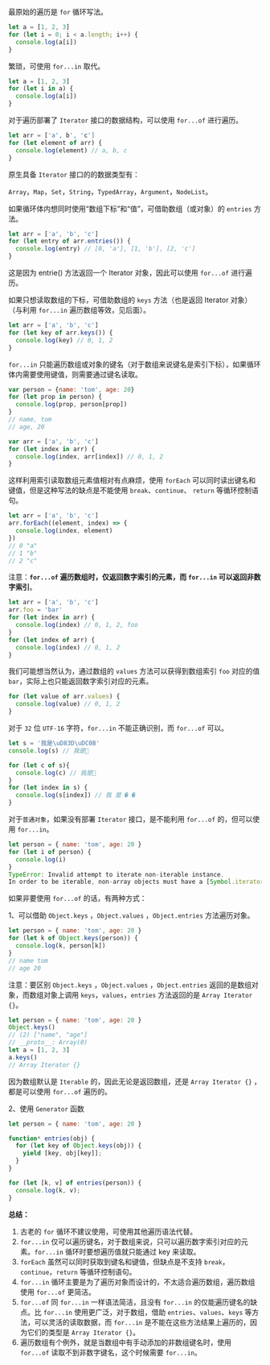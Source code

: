 最原始的遍历是 `for` 循环写法。

```js
let a = [1, 2, 3]
for (let i = 0; i < a.length; i++) {
  console.log(a[i])
}
```

繁琐，可使用 `for...in` 取代。

```js
let a = [1, 2, 3]
for (let i in a) {
  console.log(a[i])
}
```

对于遍历部署了 `Iterator` 接口的数据结构，可以使用 `for...of` 进行遍历。

```js
let arr = ['a', b', 'c']
for (let element of arr) {
  console.log(element) // a, b, c
}
```

原生具备 `Iterator` 接口的的数据类型有：

`Array`，`Map`，`Set`，`String`，`TypedArray`，`Argument`，`NodeList`。

如果循环体内想同时使用“数组下标”和“值”，可借助数组（或对象）的 `entries` 方法。

```js
let arr = ['a', 'b', 'c']
for (let entry of arr.entries()) {
  console.log(entry) // [0, 'a'], [1, 'b'], [2, 'c']
}
```

这是因为 entrie() 方法返回一个 Iterator 对象，因此可以使用 `for...of` 进行遍历。

如果只想读取数组的下标，可借助数组的 `keys` 方法（也是返回 Iterator 对象）（与利用 `for...in` 遍历数组等效，见后面）。

```js
let arr = ['a', 'b', 'c']
for (let key of arr.keys()) {
  console.log(key) // 0, 1, 2
}
```

`for...in` 只能遍历数组或对象的键名（对于数组来说键名是索引下标），如果循环体内需要使用键值，则需要通过键名读取。

```js
var person = {name: 'tom', age: 20}
for (let prop in person) {
  console.log(prop, person[prop]) 
}
// name, tom
// age, 20

var arr = ['a', 'b', 'c']
for (let index in arr) {
  console.log(index, arr[index]) // 0, 1, 2
}
```

这样利用索引读取数组元素值相对有点麻烦，使用 `forEach` 可以同时读出键名和键值，但是这种写法的缺点是不能使用 `break`、`continue`、 `return` 等循环控制语句。

```js
let arr = ['a', 'b', 'c']
arr.forEach((element, index) => {
  console.log(index, element)
})
// 0 "a"
// 1 "b"
// 2 "c"
```

注意：**`for...of` 遍历数组时，仅返回数字索引的元素，而 `for...in` 可以返回非数字索引**。

```js
let arr = ['a', 'b', 'c']
arr.foo = 'bar'
for (let index in arr) {
  console.log(index) // 0, 1, 2, foo
}
for (let index of arr) {
  console.log(index) // 0, 1, 2
}
```

我们可能想当然认为，通过数组的 `values` 方法可以获得到数组索引 `foo` 对应的值 `bar`，实际上也只能返回数字索引对应的元素。

```js
for (let value of arr.values) {
  console.log(value) // 0, 1, 2
}
```

对于 `32` 位 `UTF-16` 字符，`for...in` 不能正确识别，而 `for...of` 可以。

```js
let s = '我是\uD83D\uDC0B'
console.log(s) // 我是🐋

for (let c of s){
  console.log(c) // 我是🐋
}
for (let index in s) {
  console.log(s[index]) // 我 是 � �
}
```

对于`普通对象`，如果没有部署 `Iterator` 接口，是不能利用 `for...of` 的，但可以使用 `for...in`。

```js
let person = { name: 'tom', age: 20 }
for (let i of person) {
  console.log(i)
}
TypeError: Invalid attempt to iterate non-iterable instance.
In order to be iterable, non-array objects must have a [Symbol.iterator]() method.
```

如果非要使用 `for...of` 的话，有两种方式：

1、可以借助 `Object.keys` ，`Object.values` ，`Object.entries` 方法遍历对象。

```js
let person = { name: 'tom', age: 20 }
for (let k of Object.keys(person)) {
  console.log(k, person[k])
}
// name tom
// age 20
```

注意：要区别 `Object.keys` ，`Object.values` ，`Object.entries` 返回的是数组对象，而数组对象上调用 `keys`，`values`，`entries` 方法返回的是 `Array Iterator {}`。

```js
let person = { name: 'tom', age: 20 }
Object.keys()
// (2) ["name", "age"]
// __proto__: Array(0)
let a = [1, 2, 3]
a.keys()
// Array Iterator {}
```

因为数组默认是 `Iterable` 的，因此无论是返回数组，还是  `Array Iterator {}` ，都是可以使用 `for...of` 遍历的。

2、使用 `Generator` 函数

```js
let person = { name: 'tom', age: 20 }

function* entries(obj) {
  for (let key of Object.keys(obj)) {
    yield [key, obj[key]];
  }
}

for (let [k, v] of entries(person)) {
  console.log(k, v);
}
```



**总结：**

1. 古老的 `for` 循环不建议使用，可使用其他遍历语法代替。
2. `for...in` 仅可以遍历键名，对于数组来说，只可以遍历数字索引对应的元素。`for...in` 循环时要想遍历值就只能通过 key 来读取。
3. `forEach` 虽然可以同时获取到键名和键值，但缺点是不支持 `break`，`continue`，`return` 等循环控制语句。
4. `for...in` 循环主要是为了遍历对象而设计的，不太适合遍历数组，遍历数组使用 `for...of` 更简洁。
5. `for...of` 同 `for...in` 一样语法简洁，且没有 `for...in` 的仅能遍历键名的缺点。比 `for...in` 使用更广泛，对于数组，借助 `entries`、`values`、`keys` 等方法，可以灵活的读取数据，而 `for...in` 是不能在这些方法结果上遍历的，因为它们的类型是 `Array Iterator {}`。
6. 遍历数组有个例外，就是当数组中有手动添加的非数组键名时，使用 `for...of` 读取不到非数字键名，这个时候需要 `for...in`。